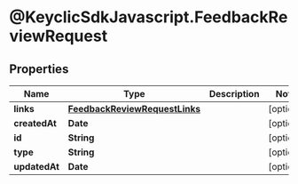 # @KeyclicSdkJavascript.FeedbackReviewRequest

## Properties
Name | Type | Description | Notes
------------ | ------------- | ------------- | -------------
**links** | [**FeedbackReviewRequestLinks**](FeedbackReviewRequestLinks.md) |  | [optional] 
**createdAt** | **Date** |  | [optional] 
**id** | **String** |  | [optional] 
**type** | **String** |  | [optional] 
**updatedAt** | **Date** |  | [optional] 


